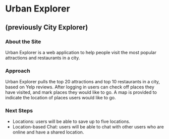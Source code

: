 # Urban Explorer
## (previously City Explorer)

### About the Site
Urban Explorer is a web application to help people visit the most popular attractions and restaurants in a city.

### Approach
Urban Explorer pulls the top 20 attractions and top 10 restaurants in a city, based on Yelp reviews. After logging in users can check off places they have visited, and mark places they would like to go. A map is provided to indicate the location of places users would like to go.

### Next Steps

* Locations: users will be able to save up to five locations.
* Location-based Chat: users will be able to chat with other users who are online and have a shared location.